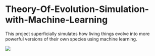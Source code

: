 # Theory-Of-Evolution-Simulation-with-Machine-Learning
This project superficially simulates how living things evolve into more powerful versions of their own species using machine learning.

![](https://media4.giphy.com/media/hJBx3uQ3YktywyEKPT/200w.webp?cid=ecf05e4799xtifdzwwjk90s23po0tp8tpcp6rvodile8eb3m&rid=200w.webp&ct=g)
